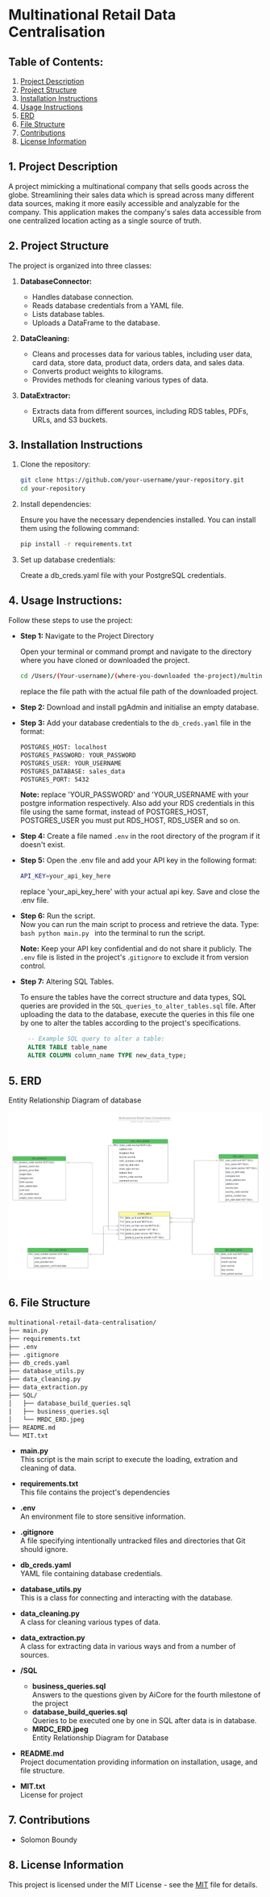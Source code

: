 # Multinational Retail Data Centralisation

## Table of Contents:

1. [Project Description](#1-project-description)
1. [Project Structure](#2-project-structure)
1. [Installation Instructions](#3-installation-instructions)
1. [Usage Instructions](#4-usage-instructions)
1. [ERD](#5-ERD)
1. [File Structure](#6-file-structure)
1. [Contributions](#7-contributions)
1. [License Information](#8-license-information)

## 1. Project Description

A project mimicking a multinational company that sells goods across the globe. Streamlining their sales data which is spread across many different data sources, making it more easily accessible and analyzable for the company. This application makes the company's sales data accessible from one centralized location acting as a single source of truth.

## 2. Project Structure

The project is organized into three classes:

1. **DatabaseConnector:**

   - Handles database connection.
   - Reads database credentials from a YAML file.
   - Lists database tables.
   - Uploads a DataFrame to the database.

2. **DataCleaning:**

   - Cleans and processes data for various tables, including user data, card data, store data, product data, orders data, and sales data.
   - Converts product weights to kilograms.
   - Provides methods for cleaning various types of data.

3. **DataExtractor:**
   - Extracts data from different sources, including RDS tables, PDFs, URLs, and S3 buckets.

## 3. Installation Instructions

1. Clone the repository:

   ```bash
   git clone https://github.com/your-username/your-repository.git
   cd your-repository

   ```

1. Install dependencies:

   Ensure you have the necessary dependencies installed. You can install them using the following command:

   ```bash
   pip install -r requirements.txt

   ```

1. Set up database credentials:

   Create a db_creds.yaml file with your PostgreSQL credentials.

## 4. Usage Instructions:

Follow these steps to use the project:

- **Step 1:** Navigate to the Project Directory

  Open your terminal or command prompt and navigate to the directory where you have cloned or downloaded the project.

  ```bash
  cd /Users/(Your-username)/(where-you-downloaded the-project)/multinational-retail-data-centralisation
  ```

  replace the file path with the actual file path of the downloaded project.

- **Step 2:** Download and install pgAdmin and initialise an empty database.

- **Step 3:** Add your database credentials to the `db_creds.yaml` file in the format:

  ```
  POSTGRES_HOST: localhost
  POSTGRES_PASSWORD: YOUR_PASSWORD
  POSTGRES_USER: YOUR_USERNAME
  POSTGRES_DATABASE: sales_data
  POSTGRES_PORT: 5432
  ```

  **Note:** replace 'YOUR_PASSWORD' and 'YOUR_USERNAME with your postgre information respectively. Also add your RDS credentials in this file using the same format, instead of POSTGRES_HOST, POSTGRES_USER you must put RDS_HOST, RDS_USER and so on.

- **Step 4:** Create a file named `.env` in the root directory of the program if it doesn't exist.

- **Step 5:** Open the .env file and add your API key in the following format:

  ```bash
  API_KEY=your_api_key_here
  ```

  replace 'your_api_key_here' with your actual api key.
  Save and close the .env file.

- **Step 6:** Run the script.
  <br>Now you can run the main script to process and retrieve the data. Type:
  `bash
python main.py
`
  into the terminal to run the script.

  **Note:** Keep your API key confidential and do not share it publicly. The `.env` file is listed in the project's .`gitignore` to exclude it from version control.

- **Step 7:** Altering SQL Tables.

  To ensure the tables have the correct structure and data types, SQL queries are provided in the `SQL_queries_to_alter_tables.sql` file. After uploading the data to the database, execute the queries in this file one by one to alter the tables according to the project's specifications.

  ```sql
    -- Example SQL query to alter a table:
    ALTER TABLE table_name
    ALTER COLUMN column_name TYPE new_data_type;
  ```

## 5. ERD

Entity Relationship Diagram of database<br>

![Entity Relationship Diagram of Database](SQL/MRDC_ERD.jpeg)

## 6. File Structure

    multinational-retail-data-centralisation/
    ├── main.py
    ├── requirements.txt
    ├── .env
    ├── .gitignore
    ├── db_creds.yaml
    ├── database_utils.py
    ├── data_cleaning.py
    ├── data_extraction.py
    ├── SQL/
    │   ├── database_build_queries.sql
    |   ├── business_queries.sql
    │   └── MRDC_ERD.jpeg
    ├── README.md
    └── MIT.txt

- **main.py**
  <br> This script is the main script to execute the loading, extration and cleaning of data.

- **requirements.txt** <br> This file contains the project's dependencies

- **.env** <br> An environment file to store sensitive information.

- **.gitignore** <br> A file specifying intentionally untracked files and directories that Git should ignore.

- **db_creds.yaml** <br>YAML file containing database credentials.

- **database_utils.py**<br> This is a class for connecting and interacting with the database.

- **data_cleaning.py** <br> A class for cleaning various types of data.

- **data_extraction.py** <br> A class for extracting data in various ways and from a number of sources.

- **/SQL**

  - **business_queries.sql**<br>
    Answers to the questions given by AiCore for the fourth milestone of the project
  - **database_build_queries.sql** <br> Queries to be executed one by one in SQL after data is in database.
  - **MRDC_ERD.jpeg** <br> Entity Relationship Diagram for Database

- **README.md** <br>Project documentation providing information on installation, usage, and file structure.

- **MIT.txt** <br> License for project

## 7. Contributions

- Solomon Boundy

## 8. License Information

This project is licensed under the MIT License - see the [MIT](MIT.txt) file for details.
